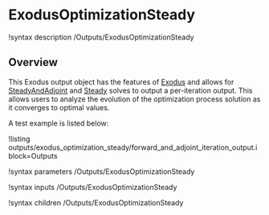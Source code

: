# ExodusOptimizationSteady

!syntax description /Outputs/ExodusOptimizationSteady

## Overview

This Exodus output object has the features of [Exodus](Exodus.md) and allows for [SteadyAndAdjoint](SteadyAndAdjoint.md) and [Steady](Steady.md) solves to output a per-iteration output. This allows users to analyze the
evolution of the optimization process solution as it converges to optimal values.

A test example is listed below:

!listing outputs/exodus_optimization_steady/forward_and_adjoint_iteration_output.i block=Outputs

!syntax parameters /Outputs/ExodusOptimizationSteady

!syntax inputs /Outputs/ExodusOptimizationSteady

!syntax children /Outputs/ExodusOptimizationSteady
